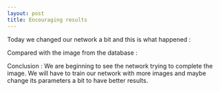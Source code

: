 ```yaml
---
layout: post
title: Encouraging results
---
```


<p>Today we changed our network a bit and this is what happened :</p>

<p>Compared with the image from the database : </p>

<p>Conclusion : We are beginning to see the network trying to complete the image. 
We will have to train our network with more images and maybe change its parameters a bit to have better results. </p>
